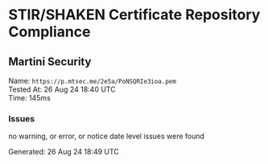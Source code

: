 # STIR/SHAKEN Certificate Repository Compliance

## Martini Security

Name: `https://p.mtsec.me/2e5a/PoNSQRIe3ioa.pem`\
Tested At: 26 Aug 24 18:40 UTC\
Time: 145ms

### Issues

no warning, or error, or notice date level issues were found

Generated: 26 Aug 24 18:49 UTC